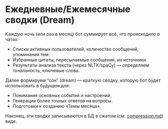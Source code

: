 # Ежедневные/Ежемесячные сводки (Dream)

Каждую ночь (или раз в месяц) бот суммирует всё, что происходило в чатах:
- Списки активных пользователей, количество сообщений, упоминания тем.
- Избранные цитаты, пересылаемые сообщения, их источники.
- Результаты анализа текста (через NLTK/spaCy) — определяем тональность, ключевые слова.

Далее формируем “сон” (dream) — краткую сводку, которую бот будет использовать в будущем для:
- Понимания основных событий и настроений.
- Генерации более точных ответов на вопросы.
- Подготовки к созданию «Темы месяца».

Наконец, эти сводки записываются в БД в сжатом (см. [compression.md](compression.md)) виде.
